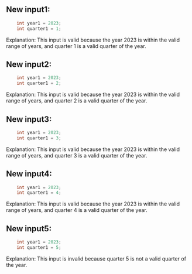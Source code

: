 ## New input1:
```java
    int year1 = 2023;
    int quarter1 = 1;
```
Explanation: This input is valid because the year 2023 is within the valid range of years, and quarter 1 is a valid quarter of the year.

## New input2:
```java
    int year1 = 2023;
    int quarter1 = 2;
```
Explanation: This input is valid because the year 2023 is within the valid range of years, and quarter 2 is a valid quarter of the year.

## New input3:
```java
    int year1 = 2023;
    int quarter1 = 3;
```
Explanation: This input is valid because the year 2023 is within the valid range of years, and quarter 3 is a valid quarter of the year.

## New input4:
```java
    int year1 = 2023;
    int quarter1 = 4;
```
Explanation: This input is valid because the year 2023 is within the valid range of years, and quarter 4 is a valid quarter of the year.

## New input5:
```java
    int year1 = 2023;
    int quarter1 = 5;
```
Explanation: This input is invalid because quarter 5 is not a valid quarter of the year.
